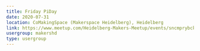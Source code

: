 ```yaml
---
title: Friday PiDay
date: 2020-07-31
location: CoMakingSpace (Makerspace Heidelberg), Heidelberg
link: https://www.meetup.com/Heidelberg-Makers-Meetup/events/sncmprybckbpc/
usergroup: makershd
type: usergroup
---
```

